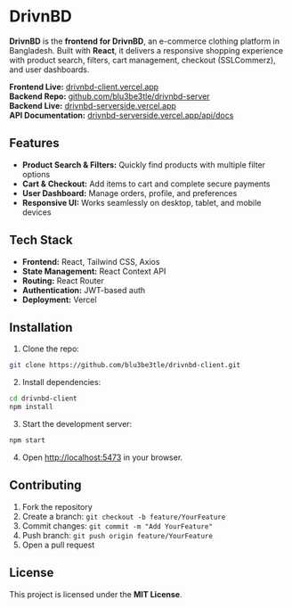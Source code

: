 # DrivnBD

**DrivnBD** is the **frontend for DrivnBD**, an e-commerce clothing platform in Bangladesh. Built with **React**, it delivers a responsive shopping experience with product search, filters, cart management, checkout (SSLCommerz), and user dashboards.

**Frontend Live:** [drivnbd-client.vercel.app](https://drivnbd-client.vercel.app) <br>
**Backend Repo:** [github.com/blu3be3tle/drivnbd-server](https://github.com/blu3be3tle/drivnbd-server) <br>
**Backend Live:** [drivnbd-serverside.vercel.app](https://drivnbd-serverside.vercel.app) <br>
**API Documentation:** [drivnbd-serverside.vercel.app/api/docs](https://drivnbd-serverside.vercel.app/api/docs)

## Features

- **Product Search & Filters:** Quickly find products with multiple filter options
- **Cart & Checkout:** Add items to cart and complete secure payments
- **User Dashboard:** Manage orders, profile, and preferences
- **Responsive UI:** Works seamlessly on desktop, tablet, and mobile devices

## Tech Stack

- **Frontend:** React, Tailwind CSS, Axios
- **State Management:** React Context API
- **Routing:** React Router
- **Authentication:** JWT-based auth
- **Deployment:** Vercel

## Installation

1. Clone the repo:

```bash
git clone https://github.com/blu3be3tle/drivnbd-client.git
```

2. Install dependencies:

```bash
cd drivnbd-client
npm install
```

3. Start the development server:

```bash
npm start
```

4. Open [http://localhost:5473](http://localhost:5473) in your browser.

## Contributing

1. Fork the repository
2. Create a branch: `git checkout -b feature/YourFeature`
3. Commit changes: `git commit -m "Add YourFeature"`
4. Push branch: `git push origin feature/YourFeature`
5. Open a pull request

## License

This project is licensed under the **MIT License**.

